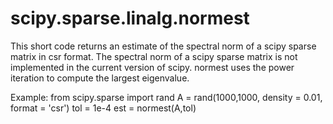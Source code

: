 # scipy.sparse.linalg.normest
This short code returns an estimate of the spectral norm of a scipy sparse matrix in csr format.
The spectral norm of a scipy sparse matrix is not implemented in the current version of scipy.
normest uses the power iteration to compute the largest eigenvalue.

Example:
from scipy.sparse import rand
A = rand(1000,1000, density = 0.01, format = 'csr')
tol = 1e-4
est = normest(A,tol)
